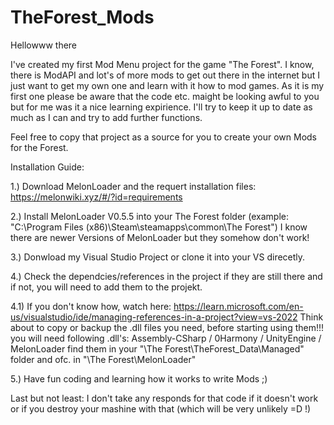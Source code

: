 # TheForest_Mods
Hellowww there

I've created my first Mod Menu project for the game "The Forest". I know, there is ModAPI and lot's of more mods to get out there in the internet but I just want to get my own one and learn with it how to mod games. As it is my first one please be aware that the code etc. maight be looking awful to you but for me was it a nice learning expirience. I'll try to keep it up to date as much as I can and try to add further functions.

Feel free to copy that project as a source for you to create your own Mods for the Forest.

Installation Guide:

1.) Download MelonLoader and the requert installation files: https://melonwiki.xyz/#/?id=requirements 

2.) Install MelonLoader V0.5.5 into your The Forest folder (example: "C:\Program Files (x86)\Steam\steamapps\common\The Forest") I know there are newer Versions of MelonLoader but they somehow don't work! 

3.) Donwload my Visual Studio Project or clone it into your VS direcetly. 

4.) Check the dependcies/references in the project if they are still there and if not, you will need to add them to the projekt. 

4.1) If you don't know how, watch here: https://learn.microsoft.com/en-us/visualstudio/ide/managing-references-in-a-project?view=vs-2022 Think about to copy or backup the .dll files you need, before starting using them!!! you will need following .dll's: Assembly-CSharp / 0Harmony / UnityEngine / MelonLoader find them in your "\The Forest\TheForest_Data\Managed" folder and ofc. in "\The Forest\MelonLoader" 

5.) Have fun coding and learning how it works to write Mods ;)

Last but not least: I don't take any responds for that code if it doesn't work or if you destroy your mashine with that (which will be very unlikely =D !)

